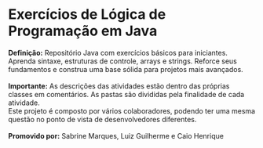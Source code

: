 <h1>Exercícios de Lógica de Programação em Java</h1> 
<b>Definição:</b> Repositório Java com exercícios básicos para iniciantes. Aprenda sintaxe, estruturas de controle, arrays e strings. Reforce seus fundamentos e construa uma base sólida para projetos mais avançados.
<br>
<br>
<b>Importante:</b>
As descrições das atividades estão dentro das próprias classes em comentários. As pastas são divididas pela finalidade de cada atividade. 
<br>
Este projeto é composto por vários colaboradores, podendo ter uma mesma questão no ponto de vista de desenvolvedores diferentes. 
<br>
<br>
<b>Promovido por:</b> Sabrine Marques, Luiz Guilherme e Caio Henrique 
